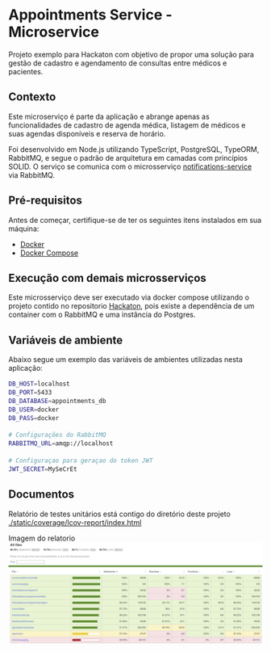 # Appointments Service - Microservice

Projeto exemplo para Hackaton com objetivo de propor uma solução para gestão de cadastro e agendamento de consultas entre médicos e pacientes.

## Contexto

Este microserviço é parte da aplicação e abrange apenas as funcionalidades de cadastro de agenda médica, listagem de médicos e suas agendas disponíveis e reserva de horário.

Foi desenvolvido em Node.js utilizando TypeScript, PostgreSQL, TypeORM, RabbitMQ, e segue o padrão de arquitetura em camadas com princípios SOLID. O serviço se comunica com o microsserviço [notifications-service](https://github.com/devair/notifications-service) via RabbitMQ.


## Pré-requisitos

Antes de começar, certifique-se de ter os seguintes itens instalados em sua máquina:

- [Docker](https://www.docker.com/get-started)
- [Docker Compose](https://docs.docker.com/compose/install/)

## Execução com demais microsserviços

Este microsserviço deve ser executado via docker compose utilizando o projeto contido no repositorio [Hackaton](https://github.com/devair/hackaton-2024), pois existe a dependência de um container com o RabbitMQ e uma instância do Postgres.


## Variáveis de ambiente
Abaixo segue um exemplo das variáveis de ambientes utilizadas nesta aplicação:

```bash
DB_HOST=localhost                 
DB_PORT=5433
DB_DATABASE=appointments_db
DB_USER=docker
DB_PASS=docker

# Configurações do RabbitMQ
RABBITMQ_URL=amqp://localhost

# Configuraçao para geraçao do token JWT
JWT_SECRET=MySeCrEt
```


## Documentos

Relatório de testes unitários está contigo do diretório deste projeto [./static/coverage/lcov-report/index.html](./static/coverage/lcov-report/index.html)

Imagem do relatorio
![Imagem do relatório](./static/coverage/report.png)